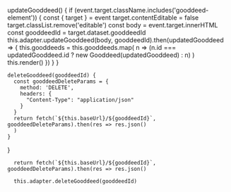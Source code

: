  updateGooddeed() {
    if (event.target.className.includes('gooddeed-element')) {
      const { target } = event
      target.contentEditable = false
      target.classList.remove('editable')
      const body = event.target.innerHTML
      const gooddeedId = target.dataset.gooddeedId
      this.adapter.updateGooddeed(body, gooddeedId).then(updatedGooddeed => {
        this.gooddeeds = this.gooddeeds.map(
          n => (n.id === updatedGooddeed.id ? new Gooddeed(updatedGooddeed) : n)
        )
        this.render()
      })
    }
  }



    deleteGooddeed(gooddeedId) {
      const gooddeedDeleteParams = {
        method: 'DELETE', 
        headers: {
          "Content-Type": "application/json"
        }
      }
      return fetch(`${this.baseUrl}/${gooddeedId}`, gooddeedDeleteParams).then(res => res.json()
      )
    }
  
  }


      return fetch(`${this.baseUrl}/${gooddeedId}`, gooddeedDeleteParams).then(res => res.json()

      this.adapter.deleteGooddeed(gooddeedId)
